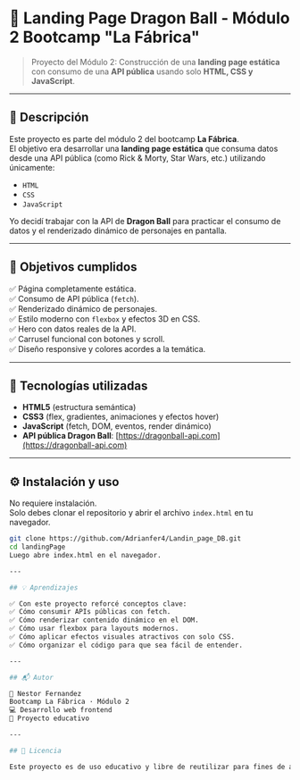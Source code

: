 # 🐉 Landing Page Dragon Ball - Módulo 2 Bootcamp "La Fábrica"

> Proyecto del Módulo 2: Construcción de una **landing page estática** con consumo de una **API pública** usando solo **HTML, CSS y JavaScript**.

---

## 📌 Descripción

Este proyecto es parte del módulo 2 del bootcamp **La Fábrica**.  
El objetivo era desarrollar una **landing page estática** que consuma datos desde una API pública (como Rick & Morty, Star Wars, etc.) utilizando únicamente:

- `HTML`
- `CSS`
- `JavaScript`

Yo decidí trabajar con la API de **Dragon Ball** para practicar el consumo de datos y el renderizado dinámico de personajes en pantalla.

---

## 🎯 Objetivos cumplidos

✅ Página completamente estática.  
✅ Consumo de API pública (`fetch`).  
✅ Renderizado dinámico de personajes.  
✅ Estilo moderno con `flexbox` y efectos 3D en CSS.  
✅ Hero con datos reales de la API.  
✅ Carrusel funcional con botones y scroll.  
✅ Diseño responsive y colores acordes a la temática.

---

## 🧠 Tecnologías utilizadas

- **HTML5** (estructura semántica)
- **CSS3** (flex, gradientes, animaciones y efectos hover)
- **JavaScript** (fetch, DOM, eventos, render dinámico)
- **API pública Dragon Ball**: [https://dragonball-api.com](https://dragonball-api.com)

---

## ⚙️ Instalación y uso

No requiere instalación.  
Solo debes clonar el repositorio y abrir el archivo `index.html` en tu navegador.

```bash
git clone https://github.com/Adrianfer4/Landin_page_DB.git
cd landingPage
Luego abre index.html en el navegador.

---

## 💡 Aprendizajes

✅ Con este proyecto reforcé conceptos clave:
✅ Cómo consumir APIs públicas con fetch.
✅ Cómo renderizar contenido dinámico en el DOM.
✅ Cómo usar flexbox para layouts modernos.
✅ Cómo aplicar efectos visuales atractivos con solo CSS.
✅ Cómo organizar el código para que sea fácil de entender.

---

## 📬 Autor

👤 Nestor Fernandez
Bootcamp La Fábrica · Módulo 2
💻 Desarrollo web frontend
📌 Proyecto educativo

---

## 📝 Licencia

Este proyecto es de uso educativo y libre de reutilizar para fines de aprendizaje.